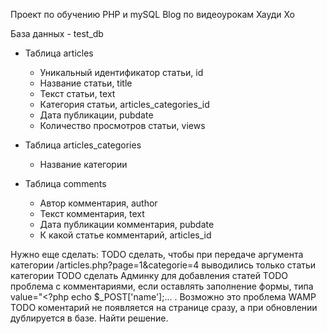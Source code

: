 Проект по обучению PHP и mySQL
Blog
по видеоурокам Хауди Хо

База данных - test_db
- Таблица articles
    - Уникальный идентификатор статьи, id
    - Название статьи, title
    - Текст статьи, text
    - Категория статьи, articles_categories_id
    - Дата публикации, pubdate
    - Количество просмотров статьи, views

- Таблица articles_categories
    - Название категории
    
- Таблица comments
    - Автор комментария, author
    - Текст комментария, text
    - Дата публикации комментария, pubdate
    - К какой статье комментарий, articles_id
    
    
Нужно еще сделать: 
TODO  сделать, чтобы при передаче аргумента категории /articles.php?page=1&categorie=4  выводились только статьи категории
TODO  сделать Админку для добавления статей
TODO проблема с комментариями, если оставлять заполнение формы, типа value="<?php echo $_POST['name'];... . Возможно это проблема WAMP
TODO коментарий не появляется на странице сразу, а при обновлении дублируется в базе. Найти решение.
    
    